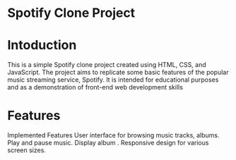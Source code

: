 # Spotify Clone Project

# Intoduction
This is a simple Spotify clone project created using HTML, CSS, and JavaScript.
The project aims to replicate some basic features of the popular music streaming service, Spotify. It is intended for educational purposes and as a demonstration of front-end web development skills

# Features
Implemented Features
User interface for browsing music tracks, albums.
Play and pause music.
Display album .
Responsive design for various screen sizes.
